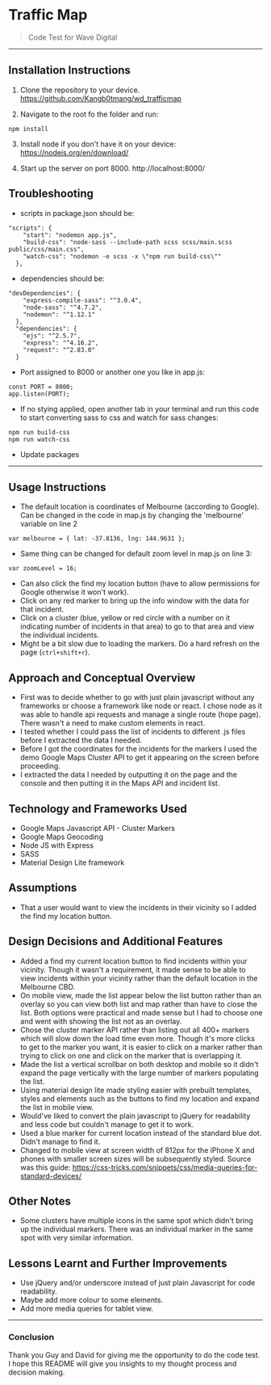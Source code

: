 # Traffic Map
> Code Test for Wave Digital
_____

## Installation Instructions
1. Clone the repository to your device. https://github.com/Kangb0tmang/wd_trafficmap

2. Navigate to the root fo the folder and run: 
```
npm install
```
3. Install node if you don't have it on your device: https://nodejs.org/en/download/

4. Start up the server on port 8000. http://localhost:8000/

## Troubleshooting
- scripts in package.json should be:
```
"scripts": {
    "start": "nodemon app.js",
    "build-css": "node-sass --include-path scss scss/main.scss   public/css/main.css",
    "watch-css": "nodemon -e scss -x \"npm run build-css\""
  },
```
- dependencies should be:
```
"devDependencies": {
    "express-compile-sass": "^3.0.4",
    "node-sass": "^4.7.2",
    "nodemon": "^1.12.1"
  },
  "dependencies": {
    "ejs": "^2.5.7",
    "express": "^4.16.2",
    "request": "^2.83.0"
  }
```
- Port assigned to 8000 or another one you like in app.js:
```
const PORT = 8000;
app.listen(PORT);
```
- If no stying applied, open another tab in your terminal and run this code to start converting sass to css and watch for sass changes:
```
npm run build-css
npm run watch-css
```
- Update packages
_____
## Usage Instructions
- The default location is coordinates of Melbourne (according to Google). Can be changed in the code in map.js by changing the 'melbourne' variable on line 2
```
var melbourne = { lat: -37.8136, lng: 144.9631 };
```
- Same thing can be changed for default zoom level in map.js on line 3:
```
var zoomLevel = 16;
```
- Can also click the find my location button (have to allow permissions for Google otherwise it won't work).
- Click on any red marker to bring up the info window with the data for that incident.
- Click on a cluster (blue, yellow or red circle with a number on it indicating number of incidents in that area) to go to that area and view the individual incidents.
- Might be a bit slow due to loading the markers. Do a hard refresh on the page (```ctrl+shift+r```).

## Approach and Conceptual Overview 
- First was to decide whether to go with just plain javascript without any frameworks or choose a framework like node or react. I chose node as it was able to handle api requests and manage a single route (hope page). There wasn't a need to make custom elements in react.
- I tested whether I could pass the list of incidents to different .js files before I extracted the data I needed.
- Before I got the coordinates for the incidents for the markers I used the demo Google Maps Cluster API to get it appearing on the screen before proceeding.
- I extracted the data I needed by outputting it on the page and the console and then putting it in the Maps API and incident list.

## Technology and Frameworks Used
- Google Maps Javascript API - Cluster Markers
- Google Maps Geocoding
- Node JS with Express
- SASS
- Material Design Lite framework

## Assumptions
- That a user would want to view the incidents in their vicinity so I added the find my location button.

## Design Decisions and Additional Features
- Added a find my current location button to find incidents within your vicinity. Though it wasn't a requirement, it made sense to be able to view incidents within your vicinity rather than the default location in the Melbourne CBD. 
- On mobile view, made the list appear below the list button rather than an overlay so you can view both list and map rather than have to close the list. Both options were practical and made sense but I had to choose one and went with showing the list not as an overlay.
- Chose the cluster marker API rather than listing out all 400+ markers which will slow down the load time even more. Though it's more clicks to get to the marker you want, it is easier to click on a marker rather than trying to click on one and click on the marker that is overlapping it.
- Made the list a vertical scrollbar on both desktop and mobile so it didn't expand the page vertically with the large number of markers populating the list.
- Using material design lite made styling easier with prebuilt templates, styles and elements such as the buttons to find my location and expand the list in mobile view.
- Would've liked to convert the plain javascript to jQuery for readability and less code but couldn't manage to get it to work.
- Used a blue marker for current location instead of the standard blue dot. Didn't manage to find it.
- Changed to mobile view at screen width of 812px for the iPhone X and phones with smaller screen sizes will be subsequently styled. Source was this guide: https://css-tricks.com/snippets/css/media-queries-for-standard-devices/

## Other Notes
- Some clusters have multiple icons in the same spot which didn't bring up the individual markers. There was an individual marker in the same spot with very similar information.

## Lessons Learnt and Further Improvements
- Use jQuery and/or underscore instead of just plain Javascript for code readability.
- Maybe add more colour to some elements.
- Add more media queries for tablet view.
_____

### Conclusion
Thank you Guy and David for giving me the opportunity to do the code test. I hope this README will give you insights to my thought process and decision making.
